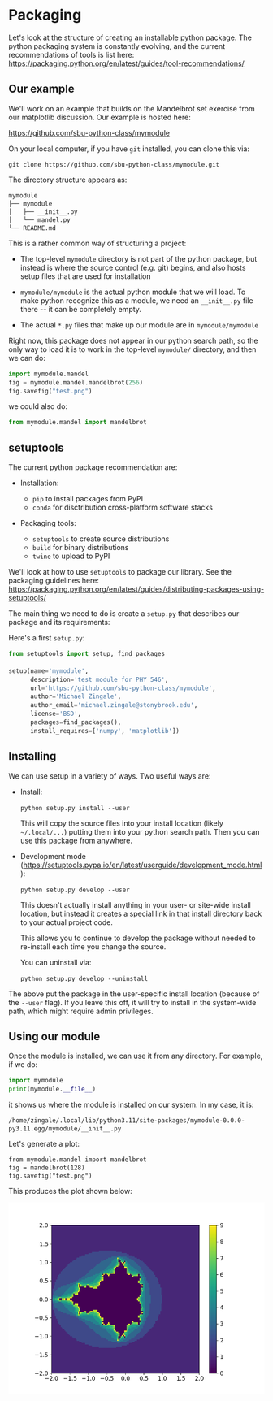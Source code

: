 # Packaging



Let's look at the structure of creating an installable python package.
The python packaging system is constantly evolving, and the current recommendations
of tools is list here: https://packaging.python.org/en/latest/guides/tool-recommendations/


## Our example

We'll work on an example that builds on the Mandelbrot set exercise
from our matplotlib discussion.  Our example is hosted here:

https://github.com/sbu-python-class/mymodule

On your local computer, if you have `git` installed, you can clone this via:

```
git clone https://github.com/sbu-python-class/mymodule.git
```

The directory structure appears as:

```
mymodule
├── mymodule
│   ├── __init__.py
│   └── mandel.py
└── README.md
```

This is a rather common way of structuring a project:

* The top-level `mymodule` directory is not part of the python
  package, but instead is where the source control (e.g. git) begins,
  and also hosts setup files that are used for installation

* `mymodule/mymodule` is the actual python module that we will load.
   To make python recognize this as a module, we need an `__init__.py`
   file there -- it can be completely empty.

* The actual `*.py` files that make up our module are in `mymodule/mymodule`

Right now, this package does not appear in our python search path, so
the only way to load it is to work in the top-level `mymodule/`
directory, and then we can do:

```python
import mymodule.mandel
fig = mymodule.mandel.mandelbrot(256)
fig.savefig("test.png")
```

we could also do:

```python
from mymodule.mandel import mandelbrot
```


## setuptools

The current python package recommendation are:

* Installation:

  * `pip` to install packages from PyPI
  * `conda` for disctribution cross-platform software stacks

* Packaging tools:

  * `setuptools` to create source distributions
  * `build` for binary distributions
  * `twine` to upload to PyPI

We'll look at how to use `setuptools` to package our library.  See the
packaging guidelines here:
https://packaging.python.org/en/latest/guides/distributing-packages-using-setuptools/

The main thing we need to do is create a `setup.py` that describes our
package and its requirements:

Here's a first `setup.py`:

```python
from setuptools import setup, find_packages

setup(name='mymodule',
      description='test module for PHY 546',
      url='https://github.com/sbu-python-class/mymodule',
      author='Michael Zingale',
      author_email='michael.zingale@stonybrook.edu',
      license='BSD',
      packages=find_packages(),
      install_requires=['numpy', 'matplotlib'])
```

## Installing

We can use setup in a variety of ways.  Two useful ways are:

* Install:

  `python setup.py install --user`

  This will copy the source files into your install location (likely
  `~/.local/...`) putting them into your python search path.  Then you
  can use this package from anywhere.

* Development mode (https://setuptools.pypa.io/en/latest/userguide/development_mode.html):

  `python setup.py develop --user`

  This doesn't actually install anything in your user- or site-wide
  install location, but instead it creates a special link in that
  install directory back to your actual project code.

  This allows you to continue to develop the package without needed to
  re-install each time you change the source.

  You can uninstall via:

  `python setup.py develop --uninstall`

The above put the package in the user-specific install location
(because of the `--user` flag).  If you leave this off, it will try to
install in the system-wide path, which might require admin privileges.


## Using our module

Once the module is installed, we can use it from any directory.  For example, if we do:

```python
import mymodule
print(mymodule.__file__)
```

it shows us where the module is installed on our system.  In my case, it is:

```
/home/zingale/.local/lib/python3.11/site-packages/mymodule-0.0.0-py3.11.egg/mymodule/__init__.py
```

Let's generate a plot:

```
from mymodule.mandel import mandelbrot
fig = mandelbrot(128)
fig.savefig("test.png")
```

This produces the plot shown below:

![sample Mandelbrot set image using 128x128 points](test.png)
